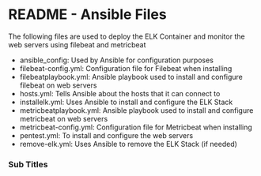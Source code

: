 # README - Ansible Files

The following files are used to deploy the ELK Container and monitor the web servers using filebeat and metricbeat

- ansible_config: Used by Ansible for configuration purposes
- filebeat-config.yml: Configuration file for Filebeat when installing
- filebeatplaybook.yml: Ansible playbook used to install and configure filebeat on web servers
- hosts.yml: Tells Ansible about the hosts that it can connect to
- installelk.yml: Uses Ansible to install and configure the ELK Stack
- metricbeatplaybook.yml: Ansible playbook used to install and configure metricbeat on web servers
- metricbeat-config.yml: Configuration file for Metricbeat when installing 
- pentest.yml: To install and configure the web servers
- remove-elk.yml: Uses Ansible to remove the ELK Stack (if needed)


### Sub Titles
